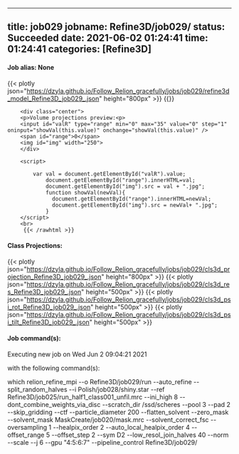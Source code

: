 
---
title: job029
jobname: Refine3D/job029/
status: Succeeded
date: 2021-06-02 01:24:41
time: 01:24:41
categories: [Refine3D]
---

#### Job alias: None

{{< plotly json="https://dzyla.github.io/Follow_Relion_gracefully/jobs/job029/refine3d_model_Refine3D_job029_.json" height="800px" >}}
{{<rawhtml >}} 

        <div class="center">
        <p>Volume projections preview:<p>
        <input id="valR" type="range" min="0" max="35" value="0" step="1" oninput="showVal(this.value)" onchange="showVal(this.value)" />
        <span id="range">0</span>
        <img id="img" width="250">
        </div>

        <script>

            var val = document.getElementById("valR").value;
                document.getElementById("range").innerHTML=val;
                document.getElementById("img").src = val + ".jpg";
                function showVal(newVal){
                  document.getElementById("range").innerHTML=newVal;
                  document.getElementById("img").src = newVal+ ".jpg";
                }
        </script>
        <br>
         {{< /rawhtml >}}
#### Class Projections:
{{< plotly json="https://dzyla.github.io/Follow_Relion_gracefully/jobs/job029/cls3d_projection_Refine3D_job029_.json" height="800px" >}}
{{< plotly json="https://dzyla.github.io/Follow_Relion_gracefully/jobs/job029/cls3d_res_Refine3D_job029_.json" height="500px" >}}
{{< plotly json="https://dzyla.github.io/Follow_Relion_gracefully/jobs/job029/cls3d_psi_rot_Refine3D_job029_.json" height="500px" >}}
{{< plotly json="https://dzyla.github.io/Follow_Relion_gracefully/jobs/job029/cls3d_psi_tilt_Refine3D_job029_.json" height="500px" >}}

#### Job command(s):


 
 Executing new job on Wed Jun  2 09:04:21 2021
 
 with the following command(s): 

which relion_refine_mpi --o Refine3D/job029/run --auto_refine --split_random_halves --i Polish/job028/shiny.star --ref Refine3D/job025/run_half1_class001_unfil.mrc --ini_high 8 --dont_combine_weights_via_disc --scratch_dir /ssd/scheres --pool 3 --pad 2  --skip_gridding  --ctf --particle_diameter 200 --flatten_solvent --zero_mask --solvent_mask MaskCreate/job020/mask.mrc --solvent_correct_fsc  --oversampling 1 --healpix_order 2 --auto_local_healpix_order 4 --offset_range 5 --offset_step 2 --sym D2 --low_resol_join_halves 40 --norm --scale  --j 6 --gpu "4:5:6:7"  --pipeline_control Refine3D/job029/
 
 


